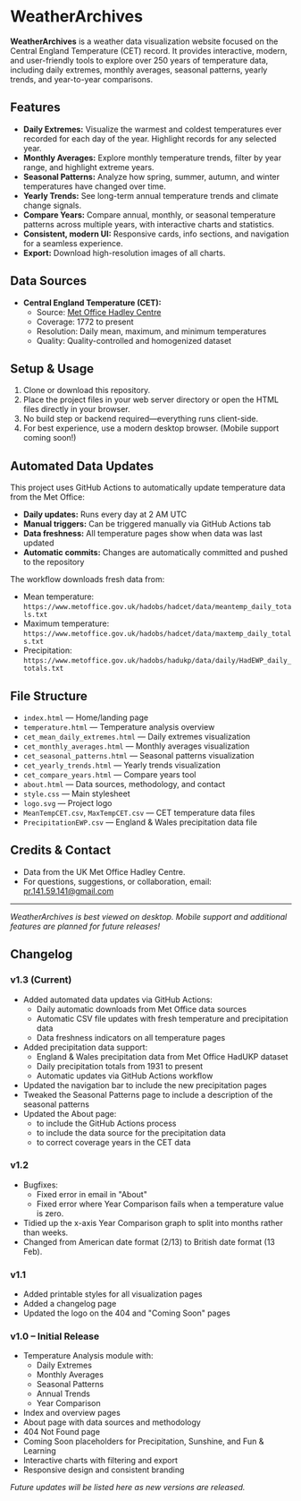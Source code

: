 # WeatherArchives

**WeatherArchives** is a weather data visualization website focused on the Central England Temperature (CET) record. It provides interactive, modern, and user-friendly tools to explore over 250 years of temperature data, including daily extremes, monthly averages, seasonal patterns, yearly trends, and year-to-year comparisons.

## Features
- **Daily Extremes:** Visualize the warmest and coldest temperatures ever recorded for each day of the year. Highlight records for any selected year.
- **Monthly Averages:** Explore monthly temperature trends, filter by year range, and highlight extreme years.
- **Seasonal Patterns:** Analyze how spring, summer, autumn, and winter temperatures have changed over time.
- **Yearly Trends:** See long-term annual temperature trends and climate change signals.
- **Compare Years:** Compare annual, monthly, or seasonal temperature patterns across multiple years, with interactive charts and statistics.
- **Consistent, modern UI:** Responsive cards, info sections, and navigation for a seamless experience.
- **Export:** Download high-resolution images of all charts.

## Data Sources
- **Central England Temperature (CET):**
  - Source: [Met Office Hadley Centre](https://www.metoffice.gov.uk/hadobs/hadcet/)
  - Coverage: 1772 to present
  - Resolution: Daily mean, maximum, and minimum temperatures
  - Quality: Quality-controlled and homogenized dataset

## Setup & Usage
1. Clone or download this repository.
2. Place the project files in your web server directory or open the HTML files directly in your browser.
3. No build step or backend required—everything runs client-side.
4. For best experience, use a modern desktop browser. (Mobile support coming soon!)

## Automated Data Updates
This project uses GitHub Actions to automatically update temperature data from the Met Office:
- **Daily updates:** Runs every day at 2 AM UTC
- **Manual triggers:** Can be triggered manually via GitHub Actions tab
- **Data freshness:** All temperature pages show when data was last updated
- **Automatic commits:** Changes are automatically committed and pushed to the repository

The workflow downloads fresh data from:
- Mean temperature: `https://www.metoffice.gov.uk/hadobs/hadcet/data/meantemp_daily_totals.txt`
- Maximum temperature: `https://www.metoffice.gov.uk/hadobs/hadcet/data/maxtemp_daily_totals.txt`
- Precipitation: `https://www.metoffice.gov.uk/hadobs/hadukp/data/daily/HadEWP_daily_totals.txt`

## File Structure
- `index.html` — Home/landing page
- `temperature.html` — Temperature analysis overview
- `cet_mean_daily_extremes.html` — Daily extremes visualization
- `cet_monthly_averages.html` — Monthly averages visualization
- `cet_seasonal_patterns.html` — Seasonal patterns visualization
- `cet_yearly_trends.html` — Yearly trends visualization
- `cet_compare_years.html` — Compare years tool
- `about.html` — Data sources, methodology, and contact
- `style.css` — Main stylesheet
- `logo.svg` — Project logo
- `MeanTempCET.csv`, `MaxTempCET.csv` — CET temperature data files
- `PrecipitationEWP.csv` — England & Wales precipitation data file

## Credits & Contact
- Data from the UK Met Office Hadley Centre.
- For questions, suggestions, or collaboration, email: pr.141.59.141@gmail.com

---

*WeatherArchives is best viewed on desktop. Mobile support and additional features are planned for future releases!*

## Changelog

### v1.3 (Current)
- Added automated data updates via GitHub Actions:
  - Daily automatic downloads from Met Office data sources
  - Automatic CSV file updates with fresh temperature and precipitation data
  - Data freshness indicators on all temperature pages
- Added precipitation data support:
  - England & Wales precipitation data from Met Office HadUKP dataset
  - Daily precipitation totals from 1931 to present
  - Automatic updates via GitHub Actions workflow
- Updated the navigation bar to include the new precipitation pages
- Tweaked the Seasonal Patterns page to include a description of the seasonal patterns
- Updated the About page:
  - to include the GitHub Actions process
  - to include the data source for the precipitation data
  - to correct coverage years in the CET data

### v1.2
- Bugfixes:
  - Fixed error in email in "About"
  - Fixed error where Year Comparison fails when a temperature value is zero.
- Tidied up the x-axis Year Comparison graph to split into months rather than weeks.
- Changed from American date format (2/13) to British date format (13 Feb).

### v1.1
- Added printable styles for all visualization pages
- Added a changelog page
- Updated the logo on the 404 and "Coming Soon" pages

### v1.0 – Initial Release
- Temperature Analysis module with:
  - Daily Extremes
  - Monthly Averages
  - Seasonal Patterns
  - Annual Trends
  - Year Comparison
- Index and overview pages
- About page with data sources and methodology
- 404 Not Found page
- Coming Soon placeholders for Precipitation, Sunshine, and Fun & Learning
- Interactive charts with filtering and export
- Responsive design and consistent branding

_Future updates will be listed here as new versions are released._ 